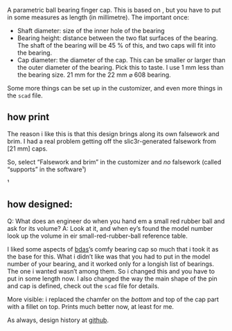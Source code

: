 A parametric ball bearing finger cap. This is based on [](), but you have to put in some measures as length (in millimetre). The important once:

* Shaft diameter: size of the inner hole of the bearing
* Bearing height: distance between the two flat surfaces of the bearing. The shaft of the bearing will be 45 % of this, and two caps will fit into the bearing.
* Cap diameter: the diameter of the cap. This can be smaller or larger than the outer diameter of the bearing. Pick this to taste. I use 1 mm less than the bearing size. 21 mm for the 22 mm ⌀ 608 bearing.

Some more things can be set up in the customizer, and even more things in the `scad` file.

## how print

The reason i like this is that this design brings along its own falsework and brim. I had a real problem getting off the slic3r-generated falsework from [21 mm] caps.

So, select “Falsework and brim” in the customizer and *no* falsework (called “supports” in the software¹)


¹
## how designed:

Q: What does an engineer do when you hand em a small red rubber ball and ask for its volume?
A: Look at it, and when ey’s found the model number look up the volume in eir small-red-rubber-ball reference table.

I liked some aspects of [bdas]()’s comfy bearing cap so much that i took it as the base for this. What i didn’t like was that you had to put in the model number of your bearing, and it worked only for a longish list of bearings. The one i wanted wasn’t among them. So i changed this and you have to put in some length now. I also changed the way the main shape of the pin and cap is defined, check out the `scad` file for details.

More visible: i replaced the chamfer on the *bottom* and top of the cap part with a fillet on top. Prints much better now, at least for me.

As always, design history at [github]().
